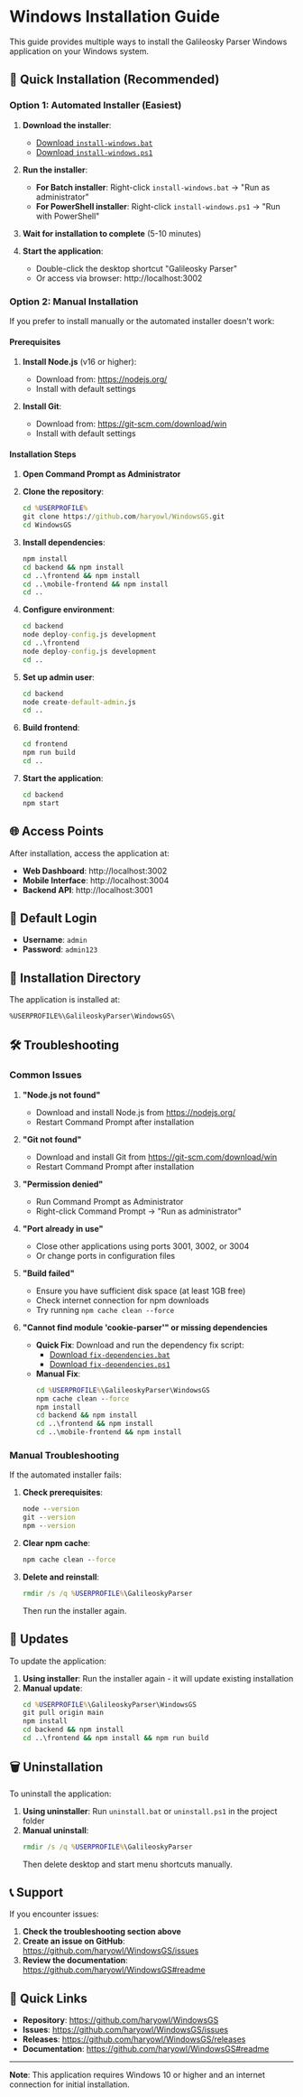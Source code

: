 # Windows Installation Guide

This guide provides multiple ways to install the Galileosky Parser Windows application on your Windows system.

## 🚀 Quick Installation (Recommended)

### Option 1: Automated Installer (Easiest)

1. **Download the installer**:
   - [Download `install-windows.bat`](https://raw.githubusercontent.com/haryowl/WindowsGS/main/install-windows.bat)
   - [Download `install-windows.ps1`](https://raw.githubusercontent.com/haryowl/WindowsGS/main/install-windows.ps1)

2. **Run the installer**:
   - **For Batch installer**: Right-click `install-windows.bat` → "Run as administrator"
   - **For PowerShell installer**: Right-click `install-windows.ps1` → "Run with PowerShell"

3. **Wait for installation to complete** (5-10 minutes)

4. **Start the application**:
   - Double-click the desktop shortcut "Galileosky Parser"
   - Or access via browser: http://localhost:3002

### Option 2: Manual Installation

If you prefer to install manually or the automated installer doesn't work:

#### Prerequisites

1. **Install Node.js** (v16 or higher):
   - Download from: https://nodejs.org/
   - Install with default settings

2. **Install Git**:
   - Download from: https://git-scm.com/download/win
   - Install with default settings

#### Installation Steps

1. **Open Command Prompt as Administrator**

2. **Clone the repository**:
   ```cmd
   cd %USERPROFILE%
   git clone https://github.com/haryowl/WindowsGS.git
   cd WindowsGS
   ```

3. **Install dependencies**:
   ```cmd
   npm install
   cd backend && npm install
   cd ..\frontend && npm install
   cd ..\mobile-frontend && npm install
   cd ..
   ```

4. **Configure environment**:
   ```cmd
   cd backend
   node deploy-config.js development
   cd ..\frontend
   node deploy-config.js development
   cd ..
   ```

5. **Set up admin user**:
   ```cmd
   cd backend
   node create-default-admin.js
   cd ..
   ```

6. **Build frontend**:
   ```cmd
   cd frontend
   npm run build
   cd ..
   ```

7. **Start the application**:
   ```cmd
   cd backend
   npm start
   ```

## 🌐 Access Points

After installation, access the application at:

- **Web Dashboard**: http://localhost:3002
- **Mobile Interface**: http://localhost:3004
- **Backend API**: http://localhost:3001

## 🔐 Default Login

- **Username**: `admin`
- **Password**: `admin123`

## 📁 Installation Directory

The application is installed at:
```
%USERPROFILE%\GalileoskyParser\WindowsGS\
```

## 🛠️ Troubleshooting

### Common Issues

1. **"Node.js not found"**
   - Download and install Node.js from https://nodejs.org/
   - Restart Command Prompt after installation

2. **"Git not found"**
   - Download and install Git from https://git-scm.com/download/win
   - Restart Command Prompt after installation

3. **"Permission denied"**
   - Run Command Prompt as Administrator
   - Right-click Command Prompt → "Run as administrator"

4. **"Port already in use"**
   - Close other applications using ports 3001, 3002, or 3004
   - Or change ports in configuration files

5. **"Build failed"**
   - Ensure you have sufficient disk space (at least 1GB free)
   - Check internet connection for npm downloads
   - Try running `npm cache clean --force`

6. **"Cannot find module 'cookie-parser'" or missing dependencies**
   - **Quick Fix**: Download and run the dependency fix script:
     - [Download `fix-dependencies.bat`](https://raw.githubusercontent.com/haryowl/WindowsGS/main/fix-dependencies.bat)
     - [Download `fix-dependencies.ps1`](https://raw.githubusercontent.com/haryowl/WindowsGS/main/fix-dependencies.ps1)
   - **Manual Fix**:
     ```cmd
     cd %USERPROFILE%\GalileoskyParser\WindowsGS
     npm cache clean --force
     npm install
     cd backend && npm install
     cd ..\frontend && npm install
     cd ..\mobile-frontend && npm install
     ```

### Manual Troubleshooting

If the automated installer fails:

1. **Check prerequisites**:
   ```cmd
   node --version
   git --version
   npm --version
   ```

2. **Clear npm cache**:
   ```cmd
   npm cache clean --force
   ```

3. **Delete and reinstall**:
   ```cmd
   rmdir /s /q %USERPROFILE%\GalileoskyParser
   ```
   Then run the installer again.

## 🔄 Updates

To update the application:

1. **Using installer**: Run the installer again - it will update existing installation
2. **Manual update**:
   ```cmd
   cd %USERPROFILE%\GalileoskyParser\WindowsGS
   git pull origin main
   npm install
   cd backend && npm install
   cd ..\frontend && npm install && npm run build
   ```

## 🗑️ Uninstallation

To uninstall the application:

1. **Using uninstaller**: Run `uninstall.bat` or `uninstall.ps1` in the project folder
2. **Manual uninstall**:
   ```cmd
   rmdir /s /q %USERPROFILE%\GalileoskyParser
   ```
   Then delete desktop and start menu shortcuts manually.

## 📞 Support

If you encounter issues:

1. **Check the troubleshooting section above**
2. **Create an issue on GitHub**: https://github.com/haryowl/WindowsGS/issues
3. **Review the documentation**: https://github.com/haryowl/WindowsGS#readme

## 🔗 Quick Links

- **Repository**: https://github.com/haryowl/WindowsGS
- **Issues**: https://github.com/haryowl/WindowsGS/issues
- **Releases**: https://github.com/haryowl/WindowsGS/releases
- **Documentation**: https://github.com/haryowl/WindowsGS#readme

---

**Note**: This application requires Windows 10 or higher and an internet connection for initial installation. 